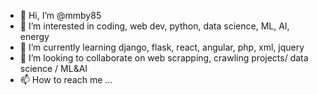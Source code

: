 - 👋 Hi, I’m @mmby85
- 👀 I’m interested in coding, web dev, python, data science, ML, AI, energy
- 🌱 I’m currently learning django, flask, react, angular, php, xml, jquery
- 💞️ I’m looking to collaborate on web scrapping, crawling projects/ data science / ML&AI
- 📫 How to reach me ...

<!---
mmby85/mmby85 is a ✨ special ✨ repository because its `README.md` (this file) appears on your GitHub profile.
You can click the Preview link to take a look at your changes.
--->
